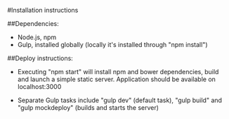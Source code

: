 #Installation instructions

##Dependencies:
- Node.js, npm
- Gulp, installed globally (locally it's installed through "npm install")

##Deploy instructions:
- Executing "npm start" will install npm and bower dependencies, build and launch a simple static server. Application should be available on localhost:3000

- Separate Gulp tasks include "gulp dev" (default task), "gulp build" and "gulp mockdeploy" (builds and starts the server)
